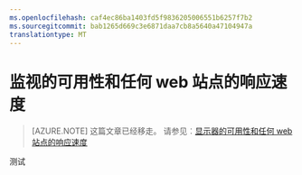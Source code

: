```yaml
---
ms.openlocfilehash: caf4ec86ba1403fd5f9836205006551b6257f7b2
ms.sourcegitcommit: bab1265d669c3e6871daa7cb8a5640a47104947a
translationtype: MT
---
```

<properties 
    pageTitle="监视的可用性和任何 web 站点的响应速度" 
    description="创建 web 测试，以验证的响应性和 Azure 的 web 应用程序的可用性。" 
    services="azure-portal" 
    documentationCenter=""
    authors="alancameronwills" 
    manager="keboyd"/>

<tags
    ms.service="azure-portal" 
    ms.workload="na" 
    ms.tgt_pltfrm="na" 
    ms.devlang="na" 
    ms.topic="article" 
    ms.date="04/28/2015" 
    ms.author="awills"/>


# 监视的可用性和任何 web 站点的响应速度


> [AZURE.NOTE] 这篇文章已经移走。 请参见︰[显示器的可用性和任何 web 站点的响应速度](../app-insights-monitor-web-app-availability.md)
 
测试
